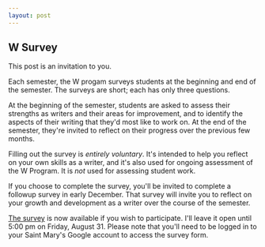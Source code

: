 ```yaml
---
layout: post
---
```


## W Survey

This post is an invitation to you.

Each semester, the W progam surveys students at the beginning and end of the semester. The surveys are short; each has only three questions.

At the beginning of the semester, students are asked to assess their strengths as writers and their areas for improvement, and to identify the aspects of their writing that they'd most like to work on. At the end of the semester, they're invited to reflect on their progress over the previous few months.

Filling out the survey is *entirely voluntary*. It's intended to help you reflect on your own skills as a writer, and it's also used for ongoing assessment of the W Program. It is *not* used for assessing student work.

If you choose to complete the survey, you'll be invited to complete a followup survey in early December. That survey will invite you to reflect on your growth and development as a writer over the course of the semester.

[The survey](https://goo.gl/forms/flS7PxhcWyvaa4gU2) is now available if you wish to participate. I'll leave it open until 5:00 pm on Friday, August 31. Please note that you'll need to be logged in to your Saint Mary's Google account to access the survey form.